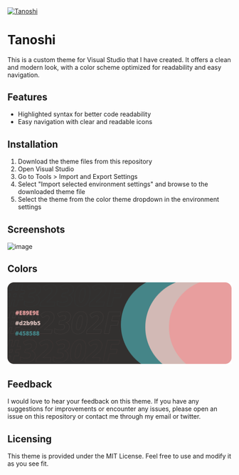 <p>
  <a href="https://marketplace.visualstudio.com/items?itemName=RohanSanjeev.tanoshi" target="_blank">
    <img align="center" src="https://user-images.githubusercontent.com/47408756/132023282-058f4f77-6ecd-4ac7-8c93-b619b4ecfb89.png" alt="Tanoshi" />
  </a>
</p>

# Tanoshi

This is a custom theme for Visual Studio that I have created. It offers a clean and modern look, with a color scheme optimized for readability and easy navigation. 

## Features
- Highlighted syntax for better code readability
- Easy navigation with clear and readable icons

## Installation
1. Download the theme files from this repository
2. Open Visual Studio
3. Go to Tools > Import and Export Settings
4. Select "Import selected environment settings" and browse to the downloaded theme file
5. Select the theme from the color theme dropdown in the environment settings

## Screenshots

![image](https://user-images.githubusercontent.com/47408756/212524662-42cb7bfb-9236-4711-8f28-2f3638f23886.png)


## Colors
![](images/colors.png)

## Feedback
I would love to hear your feedback on this theme. If you have any suggestions for improvements or encounter any issues, please open an issue on this repository or contact me through my email or twitter.

## Licensing
This theme is provided under the MIT License. Feel free to use and modify it as you see fit.
